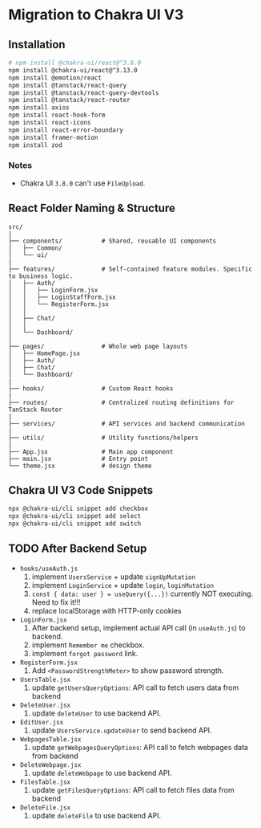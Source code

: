 # Migration to Chakra UI V3

## Installation
```bash
# npm install @chakra-ui/react@^3.8.0
npm install @chakra-ui/react@^3.13.0
npm install @emotion/react
npm install @tanstack/react-query
npm install @tanstack/react-query-devtools
npm install @tanstack/react-router
npm install axios
npm install react-hook-form
npm install react-icons
npm install react-error-boundary
npm install framer-motion
npm install zod
```
### Notes
- Chakra UI `3.8.0` can't use `FileUpload`.

## React Folder Naming & Structure
```
src/
|
├── components/           # Shared, reusable UI components
│   ├── Common/             
│   └── ui/
|
├── features/             # Self-contained feature modules. Specific to business logic.
│   ├── Auth/
│   │   ├── LoginForm.jsx 
│   │   ├── LoginStaffForm.jsx 
│   │   └── RegisterForm.jsx
│   │
│   ├── Chat/ 
│   │
│   └── Dashboard/
│
├── pages/                # Whole web page layouts
│   ├── HomePage.jsx 
│   ├── Auth/
│   ├── Chat/             
│   └── Dashboard/
|
├── hooks/                # Custom React hooks
|
├── routes/               # Centralized routing definitions for TanStack Router
|
├── services/             # API services and backend communication
|
├── utils/                # Utility functions/helpers
|
├── App.jsx               # Main app component
├── main.jsx              # Entry point
└── theme.jsx             # design theme
```

## Chakra UI V3 Code Snippets
```bash
npx @chakra-ui/cli snippet add checkbox
npx @chakra-ui/cli snippet add select
npx @chakra-ui/cli snippet add switch
```

## TODO After Backend Setup
- `hooks/useAuth.js`
    1. implement `UsersService` + update `signUpMutation`
    2. implement `LoginService` + update `login`, `loginMutation`
    3. `const { data: user } = useQuery({...})` currently NOT executing. Need to fix it!!!
    3. replace localStorage with HTTP-only cookies
- `LoginForm.jsx`
    1. After backend setup, implement actual API call (in `useAuth.js`) to backend.
    2. implement `Remember me` checkbox.
    3. implement `forgot password` link.
- `RegisterForm.jsx`
    1. Add `<PasswordStrengthMeter>` to show password strength.
- `UsersTable.jsx`
    1. update `getUsersQueryOptions`: API call to fetch users data from backend
- `DeleteUser.jsx`
    1. update `deleteUser` to use backend API.
- `EditUser.jsx`
    1. update `UsersService.updateUser` to send backend API.
- `WebpagesTable.jsx`
    1. update `getWebpagesQueryOptions`: API call to fetch webpages data from backend
- `DeleteWebpage.jsx`
    1. update `deleteWebpage` to use backend API.
- `FilesTable.jsx`
    1. update `getFilesQueryOptions`: API call to fetch files data from backend
- `DeleteFile.jsx`
    1. update `deleteFile` to use backend API.
